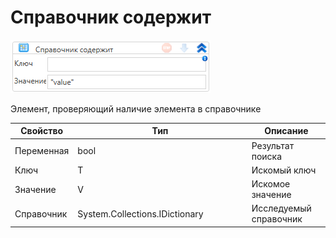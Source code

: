 # Справочник содержит

![](<../../../../.gitbook/assets/image (812).png>)

Элемент, проверяющий наличие элемента в справочнике

<table><thead><tr><th>Свойство</th><th width="264.3333333333333">Тип</th><th>Описание</th></tr></thead><tbody><tr><td>Переменная</td><td>bool</td><td>Результат поиска</td></tr><tr><td>Ключ</td><td>T</td><td>Искомый ключ</td></tr><tr><td>Значение</td><td>V</td><td>Искомое значение</td></tr><tr><td>Справочник</td><td>System.Collections.IDictionary</td><td>Исследуемый справочник</td></tr></tbody></table>

